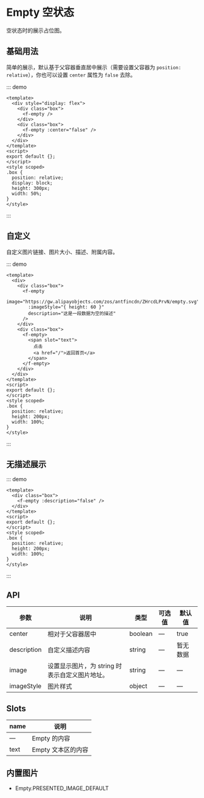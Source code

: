 # Empty 空状态

空状态时的展示占位图。

## 基础用法

简单的展示，默认基于父容器垂直居中展示（需要设置父容器为 `position: relative`），你也可以设置 `center` 属性为 `false` 去除。

::: demo

```vue
<template>
  <div style="display: flex">
    <div class="box">
      <f-empty />
    </div>
    <div class="box">
      <f-empty :center="false" />
    </div>
  </div>
</template>
<script>
export default {};
</script>
<style scoped>
.box {
  position: relative;
  display: block;
  height: 300px;
  width: 50%;
}
</style>
```

:::

## 自定义

自定义图片链接、图片大小、描述、附属内容。

::: demo

```vue
<template>
  <div>
    <div class="box">
      <f-empty
        image="https://gw.alipayobjects.com/zos/antfincdn/ZHrcdLPrvN/empty.svg"
        :imageStyle="{ height: 60 }"
        description="这是一段数据为空的描述"
      />
    </div>
    <div class="box">
      <f-empty>
        <span slot="text">
          点击
          <a href="/">返回首页</a>
        </span>
      </f-empty>
    </div>
  </div>
</template>
<script>
export default {};
</script>
<style scoped>
.box {
  position: relative;
  height: 200px;
  width: 100%;
}
</style>
```

:::

## 无描述展示

::: demo

```vue
<template>
  <div class="box">
    <f-empty :description="false" />
  </div>
</template>
<script>
export default {};
</script>
<style scoped>
.box {
  position: relative;
  height: 200px;
  width: 100%;
}
</style>
```

:::

## API

| 参数        | 说明                                           | 类型    | 可选值 | 默认值   |
| ----------- | ---------------------------------------------- | ------- | ------ | -------- |
| center      | 相对于父容器居中                               | boolean | —      | true     |
| description | 自定义描述内容                                 | string  | —      | 暂无数据 |
| image       | 设置显示图片，为 string 时表示自定义图片地址。 | string  | —      | —        |
| imageStyle  | 图片样式                                       | object  | —      | —        |

## Slots

| name | 说明               |
| ---- | ------------------ |
| —    | Empty 的内容       |
| text | Empty 文本区的内容 |

## 内置图片

- Empty.PRESENTED_IMAGE_DEFAULT
